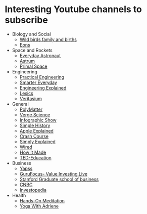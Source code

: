 # Interesting Youtube channels to subscribe

* Biology and Social
    * [Wild birds family and births](https://www.youtube.com/c/RobertEFuller)
    * [Eons](https://www.youtube.com/c/eons)
* Space and Rockets
    * [Everyday Astronaut](https://www.youtube.com/c/EverydayAstronaut)
    * [Astrum](https://www.youtube.com/c/astrumspace)
    * [Primal Space](https://www.youtube.com/channel/UClZbmi9JzfnB2CEb0fG8iew/videos)
* Engineering
    * [Practical Engineering](https://www.youtube.com/c/PracticalEngineeringChannel)
    * [Smarter Everyday](https://www.youtube.com/c/smartereveryday)
    * [Engineering Explained](https://www.youtube.com/user/EngineeringExplained)
    * [Lesics](https://www.youtube.com/c/Lesics/videos)
    * [Veritasium](https://www.youtube.com/c/veritasium)
* General
    * [PolyMatter](https://www.youtube.com/c/PolyMatter/videos)
    * [Verge Science](https://www.youtube.com/c/VergeScience)
    * [Infographic Show](https://www.youtube.com/c/TheInfographicsShowOFFICIAL)
    * [Simple History](https://www.youtube.com/c/Simplehistory)
    * [Apple Explained](https://www.youtube.com/c/AppleExplained/videos)
    * [Crash Course](https://www.youtube.com/c/crashcourse)
    * [Simply Explained](https://www.youtube.com/c/Savjee)
    * [Wired](https://www.youtube.com/c/WIRED)
    * [How it Made](https://www.youtube.com/sciencechannelclips/videos)
    * [TED-Education](https://www.youtube.com/teded)
* Business
    * [Yapss](https://www.youtube.com/c/YAPSS)
    * [GuruFocus- Value Investing Live](https://youtube.com/playlist?list=PLrXaYsh16kUDY4SHZKuXhTFb9mTwFDhHM)
    * [Stanford Graduate school of business](https://www.youtube.com/c/stanfordgsb/videos?view=0&sort=p&shelf_id=0)
    * [CNBC](https://www.youtube.com/c/CNBC)
    * [Investopedia](https://www.youtube.com/c/investopedia/videos)
* Health
    * [Hands-On Meditation](https://www.youtube.com/c/HandsOnMeditation)
    * [Yoga With Adriene ](https://www.youtube.com/user/yogawithadriene)
    